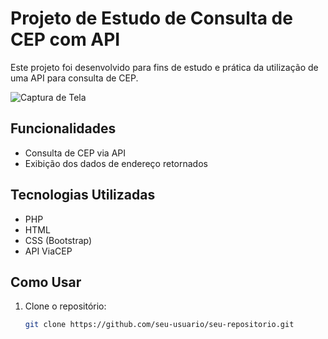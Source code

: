 # Projeto de Estudo de Consulta de CEP com API

Este projeto foi desenvolvido para fins de estudo e prática da utilização de uma API para consulta de CEP.

![Captura de Tela]()

## Funcionalidades

- Consulta de CEP via API
- Exibição dos dados de endereço retornados

## Tecnologias Utilizadas

- PHP
- HTML
- CSS (Bootstrap)
- API ViaCEP

## Como Usar

1. Clone o repositório:
   ```bash
   git clone https://github.com/seu-usuario/seu-repositorio.git
